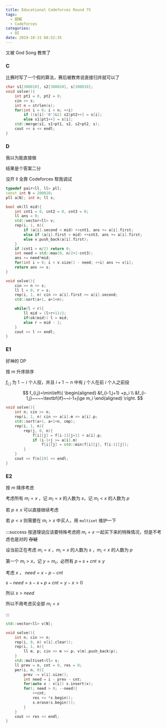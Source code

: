```yaml
---
title: Educational Codeforces Round 75
tags:
  - 题解
  - Codeforces
categories:
  - OI
date: 2019-10-31 08:52:35
---
```


又被 God Song 教育了

<!-- more -->

### C

比赛时写了一个假的算法，赛后被教育说直接归并就可以了

```cpp
char s1[300010], s2[300010], s[300010];
void solve(){
    int pt1 = 0, pt2 = 0;
    cin >> s;
    int n = strlen(s);
    for(int i = 0; i < n; ++i)
        if ((s[i]-'0')&1) s2[pt2++] = s[i];
        else s1[pt1++] = s[i];
    std::merge(s1, s1+pt1, s2, s2+pt2, s);
    cout << s << endl;
}
```

### D

我以为能直接做

结果是个答案二分

没开 ll 全靠 Codeforces 帮我调试

```cpp
typedef pair<ll, ll> pll;
const int N = 200010;
pll a[N]; int n; ll s;

bool ok(ll mid){
    int cnt1 = 0, cnt2 = 0, cnt3 = 0;
    ll ans = 0;
    std::vector<ll> v;
    rep(i, 1, n){
        if (a[i].second < mid) ++cnt1, ans += a[i].first;
        else if (a[i].first > mid) ++cnt3, ans += a[i].first;
        else v.push_back(a[i].first);
    }
    if (cnt1 > n/2) return 0;
    int need = std::max(0, n/2+1-cnt3);
    ans += need*mid;
    for(int i = 0; i < v.size() - need; ++i) ans += v[i];
    return ans <= s;
}

void solve(){
    cin >> n >> s;
    ll l = 0, r = s;
    rep(i, 1, n) cin >> a[i].first >> a[i].second;
    std::sort(a+1, a+1+n);

    while(l < r){
        ll mid = (l+r+1)/2;
        if(ok(mid)) l = mid;
        else r = mid - 1;
    }
    cout << l << endl;
}
```

### E1

好神的 DP

按 $m$ 升序排序

$f_{i, j}$ 为 $1\sim i$ 个人投，并且 $i+1\sim n$ 中有 $j$ 个人在前 $i$ 个人之前投

$$
f_{i,j}=\min\left\{
\begin{aligned}
&f_{i-1,j+1} +p_i \\
&f_{i-1,j}~~~~\textbf{if}~~i-1+j\ge m_i
\end{aligned}
\right.
$$

```cpp
void solve(){
    int n; cin >> n;
    rep(i, 1, n) cin >> a[i].m >> a[i].p;
    std::sort(a+1, a+1+n, cmp);
    rep(i, 1, n){
        rep(j, 0, n){
            f[i][j] = f[i-1][j+1] + a[i].p;
            if (i-1+j >= a[i].m)
                f[i][j] = std::min(f[i][j], f[i-1][j]);
        }
    }
    cout << f[n][0] << endl;
}
```

### E2

按 $m$ 降序考虑

考虑所有 $m_i=x$ ，记 $m_i=x$ 的人数为 $s$，记 $m_i<x$ 的人数为 $p$

若 $p\ge x$ 可以直接继续考虑

若 $p < x$ 则需要在 $m_i>x$ 中买人，用 `multiset` 维护一下

:::success
按道理说应该要特殊考虑把 $m_i=x$ 一起买下来的特殊情况，但是不考虑也是对的 ~~存疑~~

设当前正在考虑 $m_i = x$ ，$m_i=x$ 的人数为 $s$ ，$m_i<x$ 的人数为 $p$

第一个 $m_i>x$，记 $y=m_i$，必然有 $p+s+cnt\ge y$

考虑 $x$ ， $need = x-p-cnt$

$s-need=s-x+p+cnt=y-x>0$

所以 $s>need$

所以不用考虑买全部 $m_i=x$

:::


```cpp
std::vector<ll> v[N];

void solve(){
    int n; cin >> n;
    rep(i, 0, n) v[i].clear();
    rep(i, 1, n){
        ll m, p; cin >> m >> p; v[m].push_back(p);
    }
    std::multiset<ll> s;
    ll prev = n, cnt = 0, res = 0;
    per(i, n, 0){
        prev -= v[i].size();
        int need = i - prev - cnt;
        for(auto x : v[i]) s.insert(x);
        for(; need > 0; --need){
            ++cnt;
            res += *s.begin();
            s.erase(s.begin());
        }
    }
    cout << res << endl;
}
```
